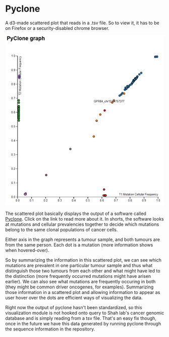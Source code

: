 Pyclone 
==========

A d3-made scattered plot that reads in a .tsv file. So to view it, it has to be on Firefox or a security-disabled chrome browser. 

![pyclone](../images/pyclone.png)

The scattered plot basically displays the output of a software called [Pyclone](http://compbio.bccrc.ca/software/pyclone/). Click on the link to read more about it. In shorts, the software looks at mutations and cellular prevalencies together to decide which mutations belong to the same clonal populations of cancer cells. 

Either axis in the graph represents a tumour sample, and both tumours are from the same person. Each dot is a mutation (more information shows when hovered-over). 

So by summarizing the information in this scattered plot, we can see which mutations are prevalent in one particular tumour sample and thus what distinguish those two tumours from each other and what might have led to the distinction (more frequently occurred mutations might have arisen earlier). We can also see what mutations are frequently occuring in both (they might be common driver oncogenes, for examples). Summarizing those information in a scattered plot and allowing information to appear as user hover over the dots are efficient ways of visualizing the data. 

Right now the output of pyclone hasn't been standardized, so this visualization module is not hooked onto query to Shah lab's cancer genomic database and is simply reading from a tsv file. That's an easy fix though, once in the future we have this data generated by running pyclone through the sequence information in the repository. 
